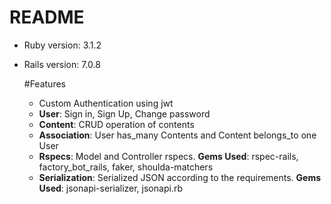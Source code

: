 # README

* Ruby version: 3.1.2
* Rails version: 7.0.8

  #Features

  * Custom Authentication using jwt
  * **User**: Sign in, Sign Up, Change password
  * **Content**: CRUD operation of contents
  * **Association**: User has_many Contents and Content belongs_to one User
  * **Rspecs**: Model and Controller rspecs. **Gems Used**: rspec-rails, factory_bot_rails, faker, shoulda-matchers
  * **Serialization**: Serialized JSON according to the requirements. **Gems Used**: jsonapi-serializer, jsonapi.rb
    

